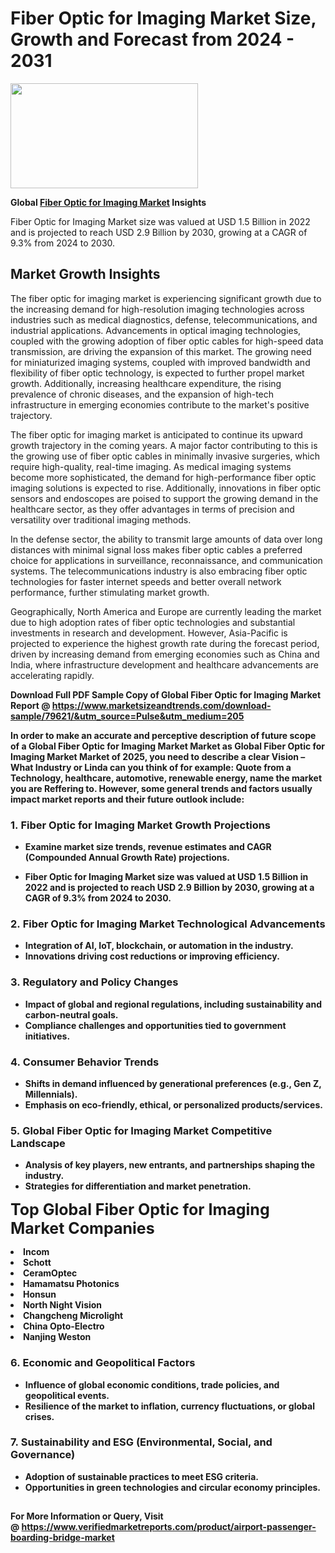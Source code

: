 <H1>Fiber Optic for Imaging Market Size, Growth and Forecast from 2024 - 2031</H1><img class="aligncenter size-medium wp-image-584254" src="https://thirdeyenews.in/wp-content/uploads/2024/09/Global-Market-Research-300x168.jpeg" alt="" width="300" height="168" /><p><strong>Global&nbsp;<a href="https://www.marketsizeandtrends.com/download-sample/79621/&amp;utm_source=Pulse&amp;utm_medium=205">Fiber Optic for Imaging Market</a> Insights</strong></p><p>Fiber Optic for Imaging Market size was valued at USD 1.5 Billion in 2022 and is projected to reach USD 2.9 Billion by 2030, growing at a CAGR of 9.3% from 2024 to 2030.</p><p><h2>Market Growth Insights</h2> <p>The fiber optic for imaging market is experiencing significant growth due to the increasing demand for high-resolution imaging technologies across industries such as medical diagnostics, defense, telecommunications, and industrial applications. Advancements in optical imaging technologies, coupled with the growing adoption of fiber optic cables for high-speed data transmission, are driving the expansion of this market. The growing need for miniaturized imaging systems, coupled with improved bandwidth and flexibility of fiber optic technology, is expected to further propel market growth. Additionally, increasing healthcare expenditure, the rising prevalence of chronic diseases, and the expansion of high-tech infrastructure in emerging economies contribute to the market's positive trajectory.</p> <p><strong></strong></p> <p>The fiber optic for imaging market is anticipated to continue its upward growth trajectory in the coming years. A major factor contributing to this is the growing use of fiber optic cables in minimally invasive surgeries, which require high-quality, real-time imaging. As medical imaging systems become more sophisticated, the demand for high-performance fiber optic imaging solutions is expected to rise. Additionally, innovations in fiber optic sensors and endoscopes are poised to support the growing demand in the healthcare sector, as they offer advantages in terms of precision and versatility over traditional imaging methods.</p> <p>In the defense sector, the ability to transmit large amounts of data over long distances with minimal signal loss makes fiber optic cables a preferred choice for applications in surveillance, reconnaissance, and communication systems. The telecommunications industry is also embracing fiber optic technologies for faster internet speeds and better overall network performance, further stimulating market growth.</p> <p>Geographically, North America and Europe are currently leading the market due to high adoption rates of fiber optic technologies and substantial investments in research and development. However, Asia-Pacific is projected to experience the highest growth rate during the forecast period, driven by increasing demand from emerging economies such as China and India, where infrastructure development and healthcare advancements are accelerating rapidly.</p> <p><strong></p><p><span class=""><strong>Download Full PDF Sample Copy of Global Fiber Optic for Imaging Market Report</strong> @ <a href="https://www.marketsizeandtrends.com/download-sample/79621/&amp;utm_source=Pulse&amp;utm_medium=205" target="_blank">https://www.marketsizeandtrends.com/download-sample/79621/&amp;utm_source=Pulse&amp;utm_medium=205</a></span></p><p>In order to make an accurate and perceptive description of future scope of a Global&nbsp;Fiber Optic for Imaging Market Market as Global&nbsp;Fiber Optic for Imaging Market Market of 2025, you need to describe a clear Vision &ndash; What Industry or Linda can you think of for example: Quote from a Technology, healthcare, automotive, renewable energy, name the market you are Reffering to. However, some general trends and factors usually impact market reports and their future outlook include:</p><h3>1.&nbsp;<strong>Fiber Optic for Imaging Market Growth Projections</strong></h3><ul><li>Examine market size trends, revenue estimates and CAGR (Compounded Annual Growth Rate) projections.</li><li><p>Fiber Optic for Imaging Market size was valued at USD 1.5 Billion in 2022 and is projected to reach USD 2.9 Billion by 2030, growing at a CAGR of 9.3% from 2024 to 2030.</p></li></ul><h3>2.&nbsp;<strong>Fiber Optic for Imaging Market Technological Advancements</strong></h3><ul><li>Integration of AI, IoT, blockchain, or automation in the industry.</li><li>Innovations driving cost reductions or improving efficiency.</li></ul><h3>3.&nbsp;<strong>Regulatory and Policy Changes</strong></h3><ul><li>Impact of global and regional regulations, including sustainability and carbon-neutral goals.</li><li>Compliance challenges and opportunities tied to government initiatives.</li></ul><h3>4.&nbsp;<strong>Consumer Behavior Trends</strong></h3><ul><li>Shifts in demand influenced by generational preferences (e.g., Gen Z, Millennials).</li><li>Emphasis on eco-friendly, ethical, or personalized products/services.</li></ul><h3>5.&nbsp;<strong>Global Fiber Optic for Imaging Market Competitive Landscape</strong></h3><ul><li>Analysis of key players, new entrants, and partnerships shaping the industry.</li><li>Strategies for differentiation and market penetration.</li></ul><p data-pm-slice="1 1 []"><span style="color: inherit; font-family: inherit; font-size: 25px;">Top Global Fiber Optic for Imaging Market Companies</span></p><div class="" data-test-id=""><p><li>Incom</li><li> Schott</li><li> CeramOptec</li><li> Hamamatsu Photonics</li><li> Honsun</li><li> North Night Vision</li><li> Changcheng Microlight</li><li> China Opto-Electro</li><li> Nanjing Weston</li></p></div><h3>6.&nbsp;<strong>Economic and Geopolitical Factors</strong></h3><ul><li>Influence of global economic conditions, trade policies, and geopolitical events.</li><li>Resilience of the market to inflation, currency fluctuations, or global crises.</li></ul><h3>7.&nbsp;<strong>Sustainability and ESG (Environmental, Social, and Governance)</strong></h3><ul><li>Adoption of sustainable practices to meet ESG criteria.</li><li>Opportunities in green technologies and circular economy principles.</li></ul><h2><strong style="font-size: 14px;">For More Information or Query, Visit @&nbsp;</strong><a style="background-color: #ffffff; font-size: 14px;" href="https://www.marketsizeandtrends.com/report/fiber-optic-for-imaging-market/" target="_blank">https://www.verifiedmarketreports.com/product/airport-passenger-boarding-bridge-market</a></h2>
